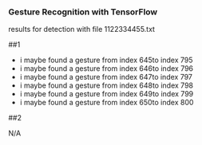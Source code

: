 ### Gesture Recognition with TensorFlow


results for detection with file 1122334455.txt

##1

* i maybe found a gesture from index 645to index 795
* i maybe found a gesture from index 646to index 796
* i maybe found a gesture from index 647to index 797
* i maybe found a gesture from index 648to index 798
* i maybe found a gesture from index 649to index 799
* i maybe found a gesture from index 650to index 800


##2 

N/A





